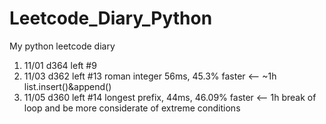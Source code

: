 # Leetcode_Diary_Python
My python leetcode diary


1. 11/01 d364 left #9  
2. 11/03 d362 left #13 roman integer 56ms, 45.3% faster <-- ~1h list.insert()&append()
3. 11/05 d360 left #14 longest prefix, 44ms, 46.09% faster <-- 1h break of loop and be more considerate of extreme conditions
